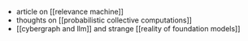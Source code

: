 - article on [[relevance machine]]
- thoughts on [[probabilistic collective computations]]
- [[cybergraph and llm]] and strange [[reality of foundation models]]